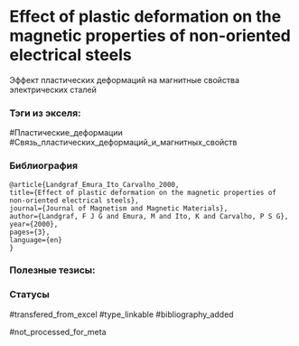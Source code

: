 # Effect of plastic deformation on the magnetic properties of non-oriented electrical steels

Эффект пластических деформаций на магнитные свойства электрических сталей

### Тэги из экселя:
#Пластические_деформации
#Связь_пластических_деформаций_и_магнитных_свойств 

### Библиография
```
@article{Landgraf_Emura_Ito_Carvalho_2000,
title={Effect of plastic deformation on the magnetic properties of non-oriented electrical steels},
journal={Journal of Magnetism and Magnetic Materials},
author={Landgraf, F J G and Emura, M and Ito, K and Carvalho, P S G},
year={2000},
pages={3},
language={en}
}
```

### Полезные тезисы:

### Статусы
#transfered_from_excel 
#type_linkable 
#bibliography_added

#not_processed_for_meta
